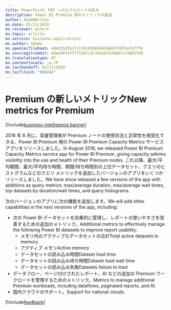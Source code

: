 ```yaml
---
title: PowerPoint、PDF へのエクスポートの拡大
description: Power BI Premium 用のメトリックの追加
author: AdamDWilson
ms.date: 01/21/2019
ms.reviewer: mihart
ms.topic: article
ms.service: business-applications
ms.author: adamw
ms.openlocfilehash: 4d4335255cfc178103bb5093d8e975035e7efff8
ms.sourcegitcommit: e9ae36f4f7ff145fcdc3d3ebfb2080fc33083f69
ms.translationtype: HT
ms.contentlocale: ja-JP
ms.lasthandoff: 03/17/2019
ms.locfileid: "850242"
---
```

# <a name="new-metrics-for-premium"></a><span data-ttu-id="98c71-103">Premium の新しいメトリック</span><span class="sxs-lookup"><span data-stu-id="98c71-103">New metrics for Premium</span></span>

[!include[business-intelligence banner](../../includes/business-intelligence.md)]

<span data-ttu-id="98c71-104">2018 年 8 月に、容量管理者が Premium ノードの使用状況と正常性を視覚化できる、Power BI Premium 用の Power BI Premium Capacity Metrics サービス アプリをリリースしました。</span><span class="sxs-lookup"><span data-stu-id="98c71-104">In August 2018, we released Power BI Premium Capacity Metrics service app for Power BI Premium, giving capacity admins visibility into the use and health of their Premium nodes.</span></span> <span data-ttu-id="98c71-105">これ以降、最大/平均期間、最大/平均待ち時間、期間/待ち時間別の上位データセット、クエリのヒストグラムなどのクエリ メトリックを追加したバージョンのアプリをいくつかリリースしました。</span><span class="sxs-lookup"><span data-stu-id="98c71-105">We have since released a few versions of the app with additions as query metrics: max/average duration, max/average wait times, top datasets by duration/wait times, and query histograms.</span></span>
 
<span data-ttu-id="98c71-106">次のバージョンのアプリに次の機能を追加します。</span><span class="sxs-lookup"><span data-stu-id="98c71-106">We will add other capabilities in the next versions of the app, including:</span></span>
 
- <span data-ttu-id="98c71-107">次の Power BI データセットを効果的に管理し、レポートの使いやすさを改善するための追加のメトリック。</span><span class="sxs-lookup"><span data-stu-id="98c71-107">Additional metrics to effectively manage the following Power BI datasets to improve report usability:</span></span> 
  - <span data-ttu-id="98c71-108">メモリ内のアクティブなデータセットの合計</span><span class="sxs-lookup"><span data-stu-id="98c71-108">Total active datasets in memory</span></span>
  - <span data-ttu-id="98c71-109">アクティブ メモリ</span><span class="sxs-lookup"><span data-stu-id="98c71-109">Active memory</span></span>
  - <span data-ttu-id="98c71-110">データセットの読み込み時間</span><span class="sxs-lookup"><span data-stu-id="98c71-110">Dataset load time</span></span> 
  - <span data-ttu-id="98c71-111">データセットの読み込み待ち時間</span><span class="sxs-lookup"><span data-stu-id="98c71-111">Dataset load wait time</span></span>
  - <span data-ttu-id="98c71-112">データセットの読み込み失敗</span><span class="sxs-lookup"><span data-stu-id="98c71-112">Datasets failure to load</span></span>
- <span data-ttu-id="98c71-113">データフロー、ページ付けされたレポート、AI などの追加の Premium ワークロードを管理するためのメトリック。</span><span class="sxs-lookup"><span data-stu-id="98c71-113">Metrics to manage additional Premium workloads, including dataflows, paginated reports, and AI.</span></span>
- <span data-ttu-id="98c71-114">国内クラウドのサポート。</span><span class="sxs-lookup"><span data-stu-id="98c71-114">Support for national clouds.</span></span>

[!include[feedback](../includes/service-feedback.md)]